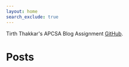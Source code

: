 ```yaml
---
layout: home
search_exclude: true
---
```

Tirth Thakkar's APCSA Blog Assignment [GitHub](https://github.com/Tirth-Thakkar).  



# Posts

